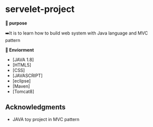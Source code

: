 # servelet-project

**:book: purpose**

:arrow_right:It is to learn how to build web system with Java language and MVC pattern


**:book: Enviorment**

* [JAVA 1.8]
* [HTML5]
* [CSS]
* [JAVASCRIPT]
* [eclipse]
* [Maven]
* [Tomcat8]

## Acknowledgments

* JAVA toy project in MVC pattern

